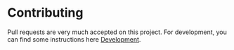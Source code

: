 # Contributing

Pull requests are very much accepted on this project. For development, you can find some instructions here [Development](https://emhass.readthedocs.io/en/latest/develop.html).
